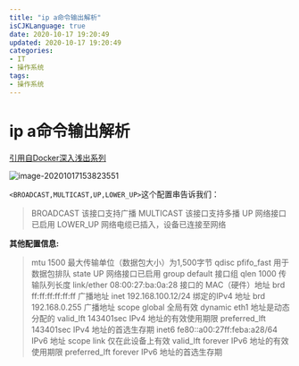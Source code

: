 ```yaml
---
title: "ip a命令输出解析"
isCJKLanguage: true
date: 2020-10-17 19:20:49
updated: 2020-10-17 19:20:49
categories: 
- IT
- 操作系统
tags: 
- 操作系统
---
```


# ip a命令输出解析

[引用自Docker深入浅出系列](https://www.cnblogs.com/evan-liang/p/12271468.html)

![image-20201017153823551](https://raw.githubusercontent.com/Abug0/Typora-Pics/master/pics/Typora20201017153830.png)

`<BROADCAST,MULTICAST,UP,LOWER_UP>`这个配置串告诉我们：

> BROADCAST 该接口支持广播
> MULTICAST 该接口支持多播
> UP 网络接口已启用
> LOWER_UP 网络电缆已插入，设备已连接至网络

**其他配置信息:**

> mtu 1500 最大传输单位（数据包大小）为1,500字节
> qdisc pfifo_fast 用于数据包排队
> state UP 网络接口已启用
> group default 接口组
> qlen 1000 传输队列长度
> link/ether 08:00:27:ba:0a:28 接口的 MAC（硬件）地址
> brd ff:ff:ff:ff:ff:ff 广播地址
> inet 192.168.100.12/24 绑定的IPv4 地址
> brd 192.168.0.255 广播地址
> scope global 全局有效
> dynamic eth1 地址是动态分配的
> valid_lft 143401sec IPv4 地址的有效使用期限
> preferred_lft 143401sec IPv4 地址的首选生存期
> inet6 fe80::a00:27ff:feba:a28/64 IPv6 地址
> scope link 仅在此设备上有效
> valid_lft forever IPv6 地址的有效使用期限
> preferred_lft forever IPv6 地址的首选生存期